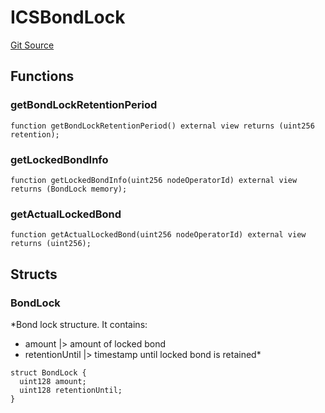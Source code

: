 # ICSBondLock

[Git Source](https://github.com/lidofinance/community-staking-module/blob/d66a4396f737199bcc2932e5dd1066d022d333e0/src/interfaces/ICSBondLock.sol)

## Functions

### getBondLockRetentionPeriod

```solidity
function getBondLockRetentionPeriod() external view returns (uint256 retention);
```

### getLockedBondInfo

```solidity
function getLockedBondInfo(uint256 nodeOperatorId) external view returns (BondLock memory);
```

### getActualLockedBond

```solidity
function getActualLockedBond(uint256 nodeOperatorId) external view returns (uint256);
```

## Structs

### BondLock

\*Bond lock structure.
It contains:

- amount |> amount of locked bond
- retentionUntil |> timestamp until locked bond is retained\*

```solidity
struct BondLock {
  uint128 amount;
  uint128 retentionUntil;
}
```

